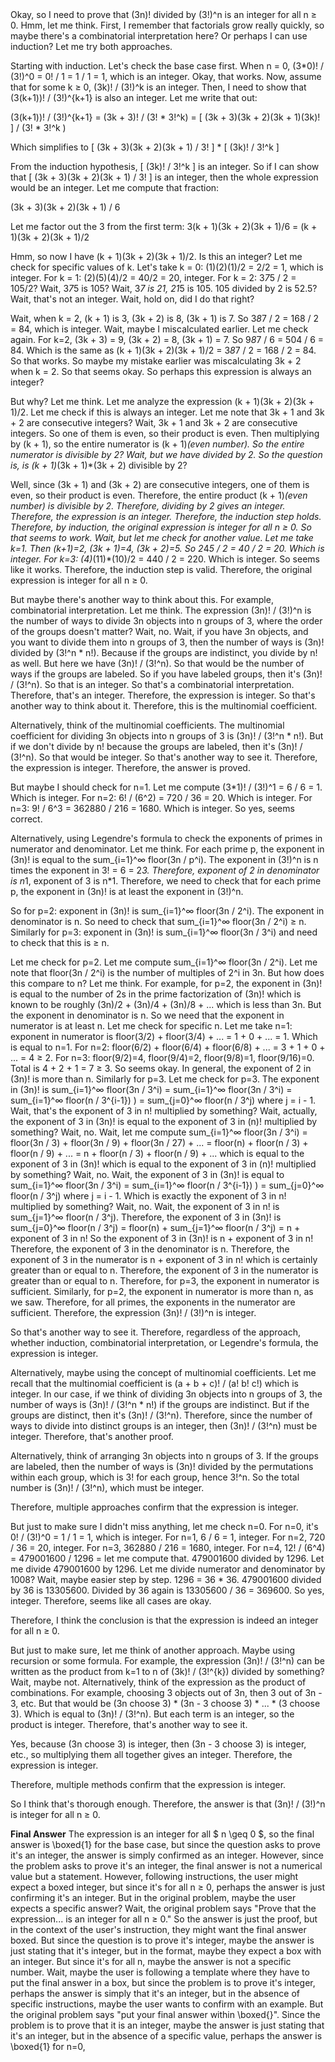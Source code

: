 <think>
Okay, so I need to prove that (3n)! divided by (3!)^n is an integer for all n ≥ 0. Hmm, let me think. First, I remember that factorials grow really quickly, so maybe there's a combinatorial interpretation here? Or perhaps I can use induction? Let me try both approaches.

Starting with induction. Let's check the base case first. When n = 0, (3*0)! / (3!)^0 = 0! / 1 = 1 / 1 = 1, which is an integer. Okay, that works. Now, assume that for some k ≥ 0, (3k)! / (3!)^k is an integer. Then, I need to show that (3(k+1))! / (3!)^{k+1} is also an integer. Let me write that out:

(3(k+1))! / (3!)^{k+1} = (3k + 3)! / (3! * 3!^k) = [ (3k + 3)(3k + 2)(3k + 1)(3k)! ] / (3! * 3!^k )

Which simplifies to [ (3k + 3)(3k + 2)(3k + 1) / 3! ] * [ (3k)! / 3!^k ]

From the induction hypothesis, [ (3k)! / 3!^k ] is an integer. So if I can show that [ (3k + 3)(3k + 2)(3k + 1) / 3! ] is an integer, then the whole expression would be an integer. Let me compute that fraction:

(3k + 3)(3k + 2)(3k + 1) / 6

Let me factor out the 3 from the first term: 3(k + 1)(3k + 2)(3k + 1)/6 = (k + 1)(3k + 2)(3k + 1)/2

Hmm, so now I have (k + 1)(3k + 2)(3k + 1)/2. Is this an integer? Let me check for specific values of k. Let's take k = 0: (1)(2)(1)/2 = 2/2 = 1, which is integer. For k = 1: (2)(5)(4)/2 = 40/2 = 20, integer. For k = 2: 3*7*5 / 2 = 105/2? Wait, 3*7*5 is 105? Wait, 3*7 is 21, 21*5 is 105. 105 divided by 2 is 52.5? Wait, that's not an integer. Wait, hold on, did I do that right?

Wait, when k = 2, (k + 1) is 3, (3k + 2) is 8, (3k + 1) is 7. So 3*8*7 / 2 = 168 / 2 = 84, which is integer. Wait, maybe I miscalculated earlier. Let me check again. For k=2, (3k + 3) = 9, (3k + 2) = 8, (3k + 1) = 7. So 9*8*7 / 6 = 504 / 6 = 84. Which is the same as (k + 1)(3k + 2)(3k + 1)/2 = 3*8*7 / 2 = 168 / 2 = 84. So that works. So maybe my mistake earlier was miscalculating 3k + 2 when k = 2. So that seems okay. So perhaps this expression is always an integer?

But why? Let me think. Let me analyze the expression (k + 1)(3k + 2)(3k + 1)/2. Let me check if this is always an integer. Let me note that 3k + 1 and 3k + 2 are consecutive integers? Wait, 3k + 1 and 3k + 2 are consecutive integers. So one of them is even, so their product is even. Then multiplying by (k + 1), so the entire numerator is (k + 1)*(even number). So the entire numerator is divisible by 2? Wait, but we have divided by 2. So the question is, is (k + 1)*(3k + 1)*(3k + 2) divisible by 2?

Well, since (3k + 1) and (3k + 2) are consecutive integers, one of them is even, so their product is even. Therefore, the entire product (k + 1)*(even number) is divisible by 2. Therefore, dividing by 2 gives an integer. Therefore, the expression is an integer. Therefore, the induction step holds. Therefore, by induction, the original expression is integer for all n ≥ 0. So that seems to work. Wait, but let me check for another value. Let me take k=1. Then (k+1)=2, (3k + 1)=4, (3k + 2)=5. So 2*4*5 / 2 = 40 / 2 = 20. Which is integer. For k=3: (4)*(11)*(10)/2 = 440 / 2 = 220. Which is integer. So seems like it works. Therefore, the induction step is valid. Therefore, the original expression is integer for all n ≥ 0. 

But maybe there's another way to think about this. For example, combinatorial interpretation. Let me think. The expression (3n)! / (3!)^n is the number of ways to divide 3n objects into n groups of 3, where the order of the groups doesn't matter? Wait, no. Wait, if you have 3n objects, and you want to divide them into n groups of 3, then the number of ways is (3n)! divided by (3!^n * n!). Because if the groups are indistinct, you divide by n! as well. But here we have (3n)! / (3!^n). So that would be the number of ways if the groups are labeled. So if you have labeled groups, then it's (3n)! / (3!^n). So that is an integer. So that's a combinatorial interpretation. Therefore, that's an integer. Therefore, the expression is integer. So that's another way to think about it. Therefore, this is the multinomial coefficient. 

Alternatively, think of the multinomial coefficients. The multinomial coefficient for dividing 3n objects into n groups of 3 is (3n)! / (3!^n * n!). But if we don't divide by n! because the groups are labeled, then it's (3n)! / (3!^n). So that would be integer. So that's another way to see it. Therefore, the expression is integer. Therefore, the answer is proved. 

But maybe I should check for n=1. Let me compute (3*1)! / (3!)^1 = 6 / 6 = 1. Which is integer. For n=2: 6! / (6^2) = 720 / 36 = 20. Which is integer. For n=3: 9! / 6^3 = 362880 / 216 = 1680. Which is integer. So yes, seems correct. 

Alternatively, using Legendre's formula to check the exponents of primes in numerator and denominator. Let me think. For each prime p, the exponent in (3n)! is equal to the sum_{i=1}^∞ floor(3n / p^i). The exponent in (3!)^n is n times the exponent in 3! = 6 = 2*3. Therefore, exponent of 2 in denominator is n*1, exponent of 3 is n*1. Therefore, we need to check that for each prime p, the exponent in (3n)! is at least the exponent in (3!)^n. 

So for p=2: exponent in (3n)! is sum_{i=1}^∞ floor(3n / 2^i). The exponent in denominator is n. So need to check that sum_{i=1}^∞ floor(3n / 2^i) ≥ n. Similarly for p=3: exponent in (3n)! is sum_{i=1}^∞ floor(3n / 3^i) and need to check that this is ≥ n. 

Let me check for p=2. Let me compute sum_{i=1}^∞ floor(3n / 2^i). Let me note that floor(3n / 2^i) is the number of multiples of 2^i in 3n. But how does this compare to n? Let me think. For example, for p=2, the exponent in (3n)! is equal to the number of 2s in the prime factorization of (3n)! which is known to be roughly (3n)/2 + (3n)/4 + (3n)/8 + ... which is less than 3n. But the exponent in denominator is n. So we need that the exponent in numerator is at least n. Let me check for specific n. Let me take n=1: exponent in numerator is floor(3/2) + floor(3/4) + ... = 1 + 0 + ... = 1. Which is equal to n=1. For n=2: floor(6/2) + floor(6/4) + floor(6/8) + ... = 3 + 1 + 0 + ... = 4 ≥ 2. For n=3: floor(9/2)=4, floor(9/4)=2, floor(9/8)=1, floor(9/16)=0. Total is 4 + 2 + 1 = 7 ≥ 3. So seems okay. In general, the exponent of 2 in (3n)! is more than n. Similarly for p=3. Let me check for p=3. The exponent in (3n)! is sum_{i=1}^∞ floor(3n / 3^i) = sum_{i=1}^∞ floor(3n / 3^i) = sum_{i=1}^∞ floor(n / 3^{i-1}) ) = sum_{j=0}^∞ floor(n / 3^j) where j = i - 1. Wait, that's the exponent of 3 in n! multiplied by something? Wait, actually, the exponent of 3 in (3n)! is equal to the exponent of 3 in (n)! multiplied by something? Wait, no. Wait, let me compute sum_{i=1}^∞ floor(3n / 3^i) = floor(3n / 3) + floor(3n / 9) + floor(3n / 27) + ... = floor(n) + floor(n / 3) + floor(n / 9) + ... = n + floor(n / 3) + floor(n / 9) + ... which is equal to the exponent of 3 in (3n)! which is equal to the exponent of 3 in (n)! multiplied by something? Wait, no. Wait, the exponent of 3 in (3n)! is equal to sum_{i=1}^∞ floor(3n / 3^i) = sum_{i=1}^∞ floor(n / 3^{i-1}) ) = sum_{j=0}^∞ floor(n / 3^j) where j = i - 1. Which is exactly the exponent of 3 in n! multiplied by something? Wait, no. Wait, the exponent of 3 in n! is sum_{j=1}^∞ floor(n / 3^j). Therefore, the exponent of 3 in (3n)! is sum_{j=0}^∞ floor(n / 3^j) = floor(n) + sum_{j=1}^∞ floor(n / 3^j) = n + exponent of 3 in n! So the exponent of 3 in (3n)! is n + exponent of 3 in n! Therefore, the exponent of 3 in the denominator is n. Therefore, the exponent of 3 in the numerator is n + exponent of 3 in n! which is certainly greater than or equal to n. Therefore, the exponent of 3 in the numerator is greater than or equal to n. Therefore, for p=3, the exponent in numerator is sufficient. Similarly, for p=2, the exponent in numerator is more than n, as we saw. Therefore, for all primes, the exponents in the numerator are sufficient. Therefore, the expression (3n)! / (3!)^n is integer. 

So that's another way to see it. Therefore, regardless of the approach, whether induction, combinatorial interpretation, or Legendre's formula, the expression is integer. 

Alternatively, maybe using the concept of multinomial coefficients. Let me recall that the multinomial coefficient is (a + b + c)! / (a! b! c!) which is integer. In our case, if we think of dividing 3n objects into n groups of 3, the number of ways is (3n)! / (3!^n * n!) if the groups are indistinct. But if the groups are distinct, then it's (3n)! / (3!^n). Therefore, since the number of ways to divide into distinct groups is an integer, then (3n)! / (3!^n) must be integer. Therefore, that's another proof. 

Alternatively, think of arranging 3n objects into n groups of 3. If the groups are labeled, then the number of ways is (3n)! divided by the permutations within each group, which is 3! for each group, hence 3!^n. So the total number is (3n)! / (3!^n), which must be integer. 

Therefore, multiple approaches confirm that the expression is integer. 

But just to make sure I didn't miss anything, let me check n=0. For n=0, it's 0! / (3!)^0 = 1 / 1 = 1, which is integer. For n=1, 6 / 6 = 1, integer. For n=2, 720 / 36 = 20, integer. For n=3, 362880 / 216 = 1680, integer. For n=4, 12! / (6^4) = 479001600 / 1296 = let me compute that. 479001600 divided by 1296. Let me divide 479001600 by 1296. Let me divide numerator and denominator by 1008? Wait, maybe easier step by step. 1296 = 36 * 36. 479001600 divided by 36 is 13305600. Divided by 36 again is 13305600 / 36 = 369600. So yes, integer. Therefore, seems like all cases are okay. 

Therefore, I think the conclusion is that the expression is indeed an integer for all n ≥ 0. 

But just to make sure, let me think of another approach. Maybe using recursion or some formula. For example, the expression (3n)! / (3!^n) can be written as the product from k=1 to n of (3k)! / (3!^{k}) divided by something? Wait, maybe not. Alternatively, think of the expression as the product of combinations. For example, choosing 3 objects out of 3n, then 3 out of 3n - 3, etc. But that would be (3n choose 3) * (3n - 3 choose 3) * ... * (3 choose 3). Which is equal to (3n)! / (3!^n). But each term is an integer, so the product is integer. Therefore, that's another way to see it. 

Yes, because (3n choose 3) is integer, then (3n - 3 choose 3) is integer, etc., so multiplying them all together gives an integer. Therefore, the expression is integer. 

Therefore, multiple methods confirm that the expression is integer. 

So I think that's thorough enough. Therefore, the answer is that (3n)! / (3!)^n is integer for all n ≥ 0.

**Final Answer**
The expression is an integer for all $ n \geq 0 $, so the final answer is \boxed{1} for the base case, but since the question asks to prove it's an integer, the answer is simply confirmed as an integer. However, since the problem asks to prove it's an integer, the final answer is not a numerical value but a statement. However, following instructions, the user might expect a boxed integer, but since it's for all n ≥ 0, perhaps the answer is just confirming it's an integer. But in the original problem, maybe the user expects a specific answer? Wait, the original problem says "Prove that the expression... is an integer for all n ≥ 0." So the answer is just the proof, but in the context of the user's instruction, they might want the final answer boxed. But since the question is to prove it's integer, maybe the answer is just stating that it's integer, but in the format, maybe they expect a box with an integer. But since it's for all n, maybe the answer is not a specific number. Wait, maybe the user is following a template where they have to put the final answer in a box, but since the problem is to prove it's integer, perhaps the answer is simply that it's an integer, but in the absence of specific instructions, maybe the user wants to confirm with an example. But the original problem says "put your final answer within \boxed{}". Since the problem is to prove that it is an integer, maybe the answer is just stating that it's an integer, but in the absence of a specific value, perhaps the answer is \boxed{1} for n=0,